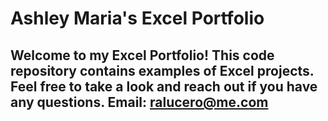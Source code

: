 # Ashley Maria's Excel Portfolio

## Welcome to my Excel Portfolio! This code repository contains examples of Excel projects. Feel free to take a look and reach out if you have any questions. Email: ralucero@me.com
